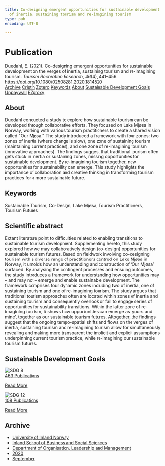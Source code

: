 ```yaml
---
title: Co-designing emergent opportunities for sustainable development on the verges
  of inertia, sustaining tourism and re-imagining tourism
type: pub
encoding: UTF-8

---
```

<h1>Publication</h1>
<article id="csl-bib-container-A9XSJM43" class="csl-bib-container">
  <div class="csl-bib-body"> <div class="csl-entry">Duedahl, E. (2021). Co-designing emergent opportunities for sustainable development on the verges of inertia, sustaining tourism and re-imagining tourism. <i>Tourism Recreation Research</i>, <i>46</i>(4), 441–456. <a href="https://doi.org/10.1080/02508281.2020.1814520">https://doi.org/10.1080/02508281.2020.1814520</a></div> </div>
  <div class="csl-bib-buttons">
    <a href="#taxonomy-article-A9XSJM43" alt="archive" class="csl-bib-button">Archive</a>
    <a href="https://app.cristin.no/results/show.jsf?id=1831004" alt="Cristin" class="csl-bib-button">Cristin</a>
    <a href="http://zotero.org/groups/5881554/items/A9XSJM43" alt="Zotero" class="csl-bib-button">Zotero</a>
    <a href="#keywords-article-A9XSJM43" alt="keywords" class="csl-bib-button">Keywords</a>
    <a href="#about-article-A9XSJM43" alt="about_pub" class="csl-bib-button">About</a>
    <a href="#sdg-article-A9XSJM43" alt="sdg" class="csl-bib-button">Sustainable Development Goals</a>
    <a href="https://www.tandfonline.com/doi/pdf/10.1080/02508281.2020.1814520?needAccess=true" alt="Unpaywall" class="csl-bib-button">Unpaywall</a>
    <a href="https://www.tandfonline.com/doi/pdf/10.1080/02508281.2020.1814520?needAccess=true" alt="EZproxy" class="csl-bib-button">EZproxy</a>
  </div>
  <div id="csl-bib-meta-container-A9XSJM43"></div>
</article>
<div id="csl-bib-meta-A9XSJM43" class="csl-bib-meta">
  <article id="about-article-A9XSJM43" class="about_pub-article">
    <h1>About</h1>
    Duedahl conducted a study to explore how sustainable tourism can be developed through collaborative efforts. They focused on Lake Mjøsa in Norway, working with various tourism practitioners to create a shared vision called "Our Mjøsa." The study introduced a framework with four zones: two zones of inertia (where change is slow), one zone of sustaining tourism (maintaining current practices), and one zone of re-imagining tourism (innovative approaches). The findings suggest that traditional tourism often gets stuck in inertia or sustaining zones, missing opportunities for sustainable development. By re-imagining tourism together, new opportunities for sustainability can emerge. This study highlights the importance of collaboration and creative thinking in transforming tourism practices for a more sustainable future.
  </article>
  <article id="keywords-article-A9XSJM43" class="keywords-article">
    <h1>Keywords</h1>
    Sustainable Tourism, Co-Design, Lake Mjøsa, Tourism Practitioners, Tourism Futures
  </article>
  <article id="abstract-article-A9XSJM43" class="abstract-article">
    <h1>Scientific abstract</h1>
    Extant literature point to difficulties related to enabling transitions to sustainable tourism development. Supplementing hereto, this study explored how we may collaboratively design (co-design) opportunities for sustainable tourism futures. Based on fieldwork involving co-designing tourism with a diverse range of practitioners centred on Lake Mjøsa in Norway, it unfolds how an understanding and construction of ‘Our Mjøsa’ surfaced. By analysing the contingent processes and ensuing outcomes, the study introduces a framework for understanding how opportunities may – and may not – emerge and enable sustainable development. The framework comprises four dynamic zones including two of inertia, one of sustaining tourism and one of re-imagining tourism. The study argues that traditional tourism approaches often are located within zones of inertia and sustaining tourism and consequently overlook or fail to engage series of opportunities for sustainability transitions. Within the latter zone of re-imagining tourism, it shows how opportunities can emerge as ‘yours and mine’, together as our sustainable tourism futures. Altogether, the findings suggest that the ongoing tempo-spatial shifts and flows on the verges of inertia, sustaining tourism and re-imagining tourism allow for simultaneously revealing and making more transparent the implicit and explicit assumptions underpinning current tourism practice, while re-imagining our sustainable tourism futures.
  </article>
  <article id="sdg-article-A9XSJM43" class="sdg-article">
    <h1>Sustainable Development Goals</h1>
    <div class="sdg-container"><div id="sdg8" class="sdg">
        <img src="{{< params subfolder >}}images/sdg/sdg08_en.png" class="image" alt="SDG 8">
        <div class="sdg-overlay">
          <a href="{{< params subfolder >}}en/archive/?sdg=8#archive" class="sdg-publication-count"><span>463</span> Publications</a>
          <p><a href="https://sdgs.un.org/goals/goal8" class="sdg-read-more">Read More</a></p>
        </div>
      </div> <div id="sdg12" class="sdg">
        <img src="{{< params subfolder >}}images/sdg/sdg12_en.png" class="image" alt="SDG 12">
        <div class="sdg-overlay">
          <a href="{{< params subfolder >}}en/archive/?sdg=12#archive" class="sdg-publication-count"><span>108</span> Publications</a>
          <p><a href="https://sdgs.un.org/goals/goal12" class="sdg-read-more">Read More</a></p>
        </div>
      </div></div>
  </article>
  <article id="taxonomy-article-A9XSJM43" class="taxonomy-article">
    <h1>Archive</h1>
    <ul>
      <li><a href="{{< params subfolder >}}en/archive/?key=3DCRN523">University of Inland Norway</a></li>
      <li><a href="{{< params subfolder >}}en/archive/?key=DU8Q9LN9">Inland School of Business and Social Sciences</a></li>
      <li><a href="{{< params subfolder >}}en/archive/?key=4LUWR3ZM">Department of Organisation, Leadership and Management</a></li>
      <li><a href="{{< params subfolder >}}en/archive/?key=L4LD5JU9">2020</a></li>
      <li><a href="{{< params subfolder >}}en/archive/?key=XPRSCNB2">September</a></li>
    </ul>
  </article>
</div>
